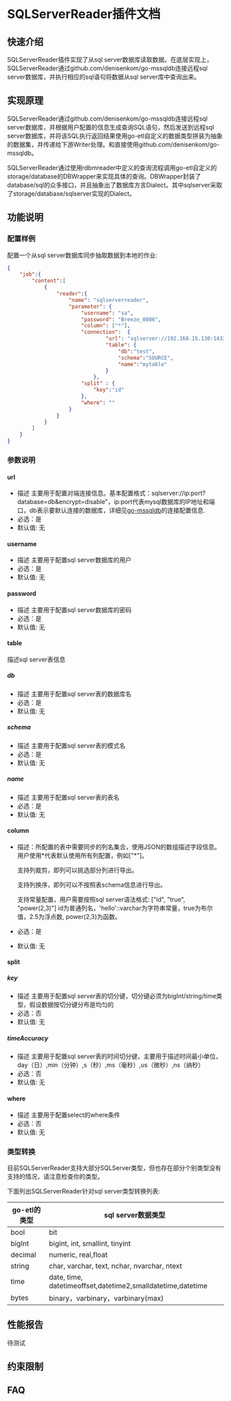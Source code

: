 # SQLServerReader插件文档

## 快速介绍

SQLServerReader插件实现了从sql server数据库读取数据。在底层实现上，SQLServerReader通过github.com/denisenkom/go-mssqldb连接远程sql server数据库，并执行相应的sql语句将数据从sql server库中查询出来。

## 实现原理

SQLServerReader通过github.com/denisenkom/go-mssqldb连接远程sql server数据库，并根据用户配置的信息生成查询SQL语句，然后发送到远程sql server数据库，并将该SQL执行返回结果使用go-etl自定义的数据类型拼装为抽象的数据集，并传递给下游Writer处理。和直接使用github.com/denisenkom/go-mssqldb。

SQLServerReader通过使用rdbmreader中定义的查询流程调用go-etl自定义的storage/database的DBWrapper来实现具体的查询。DBWrapper封装了database/sql的众多接口，并且抽象出了数据库方言Dialect。其中sqlserver采取了storage/database/sqlserver实现的Dialect。

## 功能说明

### 配置样例

配置一个从sql server数据库同步抽取数据到本地的作业:

```json
{
    "job":{
        "content":[
            {
                "reader":{
                    "name": "sqlserverreader",
                    "parameter": {
                        "username": "sa",
                        "password": "Breeze_0806",
                        "column": ["*"],
                        "connection":  {
                                "url": "sqlserver://192.168.15.130:1433?database=test&encrypt=disable",
                                "table": {
                                    "db":"test",
                                    "schema":"SOURCE",
                                    "name":"mytable"
                                }
                            },
                        "split" : {
                            "key":"id"
                        },   
                        "where": ""
                    }
                }
            }
        ]
    }
}
```

### 参数说明

#### url

- 描述 主要用于配置对端连接信息。基本配置格式：sqlserver://ip:port?database=db&encrypt=disable"，ip:port代表mysql数据库的IP地址和端口，db表示要默认连接的数据库，详细见[go-mssqldb](https://github.com/denisenkom/go-mssqldb)的连接配置信息.
- 必选：是
- 默认值: 无

#### username

- 描述 主要用于配置sql server数据库的用户
- 必选：是
- 默认值: 无

#### password

- 描述 主要用于配置sql server数据库的密码
- 必选：是
- 默认值: 无

#### table

描述sql server表信息

##### db

- 描述 主要用于配置sql server表的数据库名
- 必选：是
- 默认值: 无

##### schema

- 描述 主要用于配置sql server表的模式名
- 必选：是
- 默认值: 无

##### name

- 描述 主要用于配置sql server表的表名
- 必选：是
- 默认值: 无

#### column

- 描述：所配置的表中需要同步的列名集合，使用JSON的数组描述字段信息。用户使用*代表默认使用所有列配置，例如["\*"]。

  支持列裁剪，即列可以挑选部分列进行导出。

  支持列换序，即列可以不按照表schema信息进行导出。

  支持常量配置，用户需要按照sql server语法格式: ["id",  "true", "power(2,3)"] id为普通列名，'hello'::varchar为字符串常量，true为布尔值，2.5为浮点数, power(2,3)为函数。

- 必选：是

- 默认值: 无

#### split

##### key

- 描述 主要用于配置sql server表的切分键，切分键必须为bigInt/string/time类型，假设数据按切分键分布是均匀的
- 必选：否
- 默认值: 无

##### timeAccuracy

- 描述 主要用于配置sql server表的时间切分键，主要用于描述时间最小单位，day（日）,min（分钟）,s（秒）,ms（毫秒）,us（微秒）,ns（纳秒）
- 必选：否
- 默认值: 无

#### where

- 描述 主要用于配置select的where条件
- 必选：否
- 默认值: 无

### 类型转换

目前SQLServerReader支持大部分SQLServer类型，但也存在部分个别类型没有支持的情况，请注意检查你的类型。

下面列出SQLServerReader针对sql server类型转换列表:

| go-etl的类型 | sql server数据类型                                          |
| ------------ | ----------------------------------------------------------- |
| bool         | bit                                                         |
| bigInt       | bigint, int, smallint, tinyint                              |
| decimal      | numeric, real,float                                         |
| string       | char, varchar, text, nchar, nvarchar, ntext                 |
| time         | date, time, datetimeoffset,datetime2,smalldatetime,datetime |
| bytes        | binary，varbinary，varbinary(max)                           |

## 性能报告

待测试

## 约束限制



## FAQ
